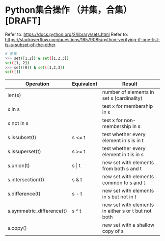# Python集合操作 （并集，合集） [DRAFT]

Refer to: https://docs.python.org/2/library/sets.html
Refer to: https://stackoverflow.com/questions/16579085/python-verifying-if-one-list-is-a-subset-of-the-other

```sh
# 差集
>>> set([1,2]) & set([1,2,3])
set([1, 2])
>>> set([0]) & set([1,2,3])
set([])
```


Operation | Equivalent | Result
-- | -- | --
len(s) |   | number of elements in set s (cardinality)
x in s |   | test x for membership in s
x not in s |   | test x for non-membership in s
s.issubset(t) | s <= t | test whether every element in s is in t
s.issuperset(t) | s >= t | test whether every element in t is in s
s.union(t) | s \| t | new set with elements from both s and t
s.intersection(t) | s & t | new set with elements common to s and t
s.difference(t) | s - t | new set with elements in s but not in t
s.symmetric_difference(t) | s ^ t | new set with elements in either s or t but not both
s.copy() |   | new set with a shallow copy of s


